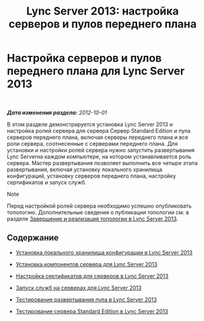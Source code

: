 ﻿---
title: 'Lync Server 2013: настройка серверов и пулов переднего плана'
TOCTitle: Настройка серверов и пулов переднего плана
ms:assetid: c88526f9-69e2-47dd-b3d7-056139d74fb2
ms:mtpsurl: https://technet.microsoft.com/ru-ru/library/Gg398827(v=OCS.15)
ms:contentKeyID: 49311125
ms.date: 05/19/2016
mtps_version: v=OCS.15
ms.translationtype: HT
---

# Настройка серверов и пулов переднего плана для Lync Server 2013

 

_**Дата изменения раздела:** 2012-10-01_

В этом разделе демонстрируется установка Lync Server 2013 и настройка ролей сервера для сервера Сервер Standard Edition и пула серверов переднего плана, включая серверы переднего плана и все роли сервера, соотнесенные с серверами переднего плана. Для установки и настройки ролей сервера нужно запустить развертывания Lync Serverна каждом компьютере, на котором устанавливается роль сервера. Мастер развертывания позволяет выполнить все четыре этапа развертывания, включая установку локального хранилища конфигураций, установку серверов переднего плана, настройку сертификатов и запуск служб.

> [!note]  
> Перед настройкой ролей сервера необходимо успешно опубликовать топологию. Дополнительные сведения о публикации топологии см. в разделе <a href="lync-server-2013-finalizing-and-implementing-the-topology-design.md">Завершение и реализация топологии в Lync Server 2013</a>.

## Содержание

  - [Установка локального хранилища конфигурации в Lync Server 2013](lync-server-2013-install-the-local-configuration-store.md)

  - [Установка компонентов сервера для Lync Server 2013](lync-server-2013-install-lync-server-server-components.md)

  - [Настройка сертификатов для серверов в Lync Server 2013](lync-server-2013-configure-certificates-for-servers.md)

  - [Запуск служб на серверах для Lync Server 2013](lync-server-2013-start-services-on-servers.md)

  - [Тестирование развертывания пула в Lync Server 2013](lync-server-2013-test-the-pool-deployment.md)

  - [Тестирование сервера Standard Edition в Lync Server 2013](lync-server-2013-test-the-standard-edition-server.md)

